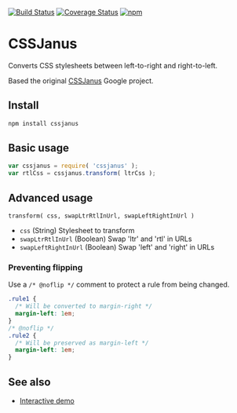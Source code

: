 [![Build Status](https://travis-ci.com/cssjanus/cssjanus.svg?branch=master)](https://travis-ci.com/cssjanus/cssjanus) [![Coverage Status](https://coveralls.io/repos/github/cssjanus/cssjanus/badge.svg?branch=master)](https://coveralls.io/github/cssjanus/cssjanus?branch=master) [![npm](https://img.shields.io/npm/v/cssjanus.svg?style=flat)](https://www.npmjs.com/package/cssjanus)

# CSSJanus

Converts CSS stylesheets between left-to-right and right-to-left.

Based the original [CSSJanus](https://code.google.com/p/cssjanus/) Google project.

## Install

```sh
npm install cssjanus
```

## Basic usage

```javascript
var cssjanus = require( 'cssjanus' );
var rtlCss = cssjanus.transform( ltrCss );
```

## Advanced usage

```
transform( css, swapLtrRtlInUrl, swapLeftRightInUrl )
```

* `css` (String) Stylesheet to transform
* `swapLtrRtlInUrl` (Boolean) Swap 'ltr' and 'rtl' in URLs
* `swapLeftRightInUrl` (Boolean) Swap 'left' and 'right' in URLs

### Preventing flipping

Use a `/* @noflip */` comment to protect a rule from being changed.

```css
.rule1 {
  /* Will be converted to margin-right */
  margin-left: 1em;
}
/* @noflip */
.rule2 {
  /* Will be preserved as margin-left */
  margin-left: 1em;
}
```

## See also

* [Interactive demo](https://cssjanus.github.io)
